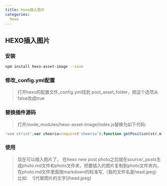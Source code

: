 ```yaml
---
title: hexo插入图片
categories:
  hexo
---
```


## HEXO插入图片

### 安装
  ``` bash
  npm install hexo-asset-image --save
  ```
### 修改_config.yml配置
> 打开hexo的配置文件_config.yml找到 post_asset_folder，把这个选项从false改成true
### 替换插件源码
> 打开/node_modules/hexo-asset-image/index.js替换为如下代码:
``` JavaScript
'use strict';var cheerio=require('cheerio');function getPosition(str,m,i){return str.split(m,i).join(m).length}var version=String(hexo.version).split('.');hexo.extend.filter.register('after_post_render',function(data){var config=hexo.config;if(config.post_asset_folder){var link=data.permalink;if(version.length>0&&Number(version[0])==3)var beginPos=getPosition(link,'/',1)+1;else var beginPos=getPosition(link,'/',3)+1;var endPos=link.lastIndexOf('/')+1;link=link.substring(beginPos,endPos);var toprocess=['excerpt','more','content'];for(var i=0;i<toprocess.length;i++){var key=toprocess[i];var $=cheerio.load(data[key],{ignoreWhitespace:false,xmlMode:false,lowerCaseTags:false,decodeEntities:false});$('img').each(function(){if($(this).attr('src')){var src=$(this).attr('src').replace('\\','/');if(!/http[s]*.*|\/\/.*/.test(src)&&!/^\s*\//.test(src)){var linkArray=link.split('/').filter(function(elem){return elem!=''});var srcArray=src.split('/').filter(function(elem){return elem!=''&&elem!='.'});if(srcArray.length>1)srcArray.shift();src=srcArray.join('/');$(this).attr('src',config.root+link+src);console.info&&console.info("update link as:-->"+config.root+link+src)}}else{console.info&&console.info("no src attr, skipped...");console.info&&console.info($(this))}});data[key]=$.html()}}});
```
### 使用
> 现在可以插入图片了，
> 在hexo new post photo之后就在source/_posts生成photo.md文件和photo文件夹，把要插入的图片复制到photo文件夹内，在photo.md文件里面按markdown的标准写,（我的文件名是head.jpeg）
> 比如: &nbsp;&nbsp;&nbsp;\!\[代替图片的文字\]\(head.jpeg\)